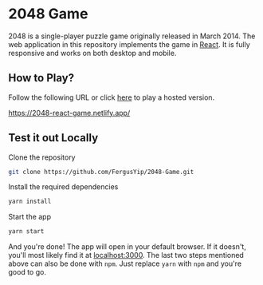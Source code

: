 # 2048 Game

2048 is a single-player puzzle game originally released in March 2014. The web application in this repository implements the game in [React](https://reactjs.org/). It is fully responsive and works on both desktop and mobile.

## How to Play?

Follow the following URL or click [here](https://2048-react-game.netlify.app/) to play a hosted version.

https://2048-react-game.netlify.app/

## Test it out Locally

Clone the repository

```sh
git clone https://github.com/FergusYip/2048-Game.git
```

Install the required dependencies

```sh
yarn install
```

Start the app

```sh
yarn start
```

And you're done! The app will open in your default browser. If it doesn't, you'll most likely find it at [localhost:3000](http://localhost:3000). The last two steps mentioned above can also be done with `npm`. Just replace `yarn` with `npm` and you're good to go.
